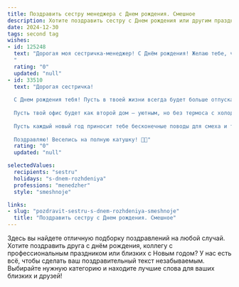```yaml
---
title: Поздравить сестру менеджера c Днем рождения. Смешное
description: Хотите поздравить сестру c Днем рождения или другим праздником? Наш ИИ создаст незабываемое поздравление, а вы обязательно выделитесь среди других.  
date: 2024-12-30
tags: second tag
wishes:
- id: 125248
  text: "Дорогая моя сестричка-менеджер! С Днём рождения! Желаю тебе, чтобы твой годовой план по счастью был выполнен на 200%, а бонус к нему — нескончаемый поток позитива и шоколада! Пусть все твои проекты будут успешными, а единственный дедлайн, который тебя будет волновать — это дедлайн для съедения очередного куска торта.  И помни:  самая лучшая стратегия в жизни — это наслаждаться каждым моментом!
  "
  rating: "0"
  updated: "null"
- id: 33510
  text: "Дорогая сестричка!
  
  С Днем рождения тебя! Пусть в твоей жизни всегда будет больше отпуска, чем задач, а клиенты – с улыбкой, даже когда ты их стрессом будешь собирать. Желаю, чтобы каждый проект завершался на ура, как ты танцуешь в самых неожиданных местах (включая кухню, конечно!).
  
  Пусть твой офис будет как второй дом – уютным, но без термоса с холодным кофе! А если нужно будет поддержать командный дух, просто вспомни, что ты – наш главный менеджер счастья!
  
  Пусть каждый новый год приносит тебе бесконечные поводы для смеха и только приятные сюрпризы. Знай, ты – лучший менеджер своей жизни, и все мы готовы быть твоими верными клиентами!
  
  Поздравляю! Веселись на полную катушку! 🍰🎉"
  rating: "0"
  updated: "null"

selectedValues:
  recipients: "sestru"
  holidays: "s-dnem-rozhdeniya"
  professions: "menedzher"
  style: "smeshnoje"

links:
- slug: "pozdravit-sestru-s-dnem-rozhdeniya-smeshnoje"
  title: "Поздравить сестру c Днем рождения. Смешное"
---
```


Здесь вы найдете отличную подборку поздравлений на любой случай.
Хотите поздравить друга с днём рождения, коллегу с профессиональным праздником или близких с Новым годом? У нас есть всё, чтобы сделать ваш поздравительный текст незабываемым. Выбирайте нужную категорию и находите лучшие слова для ваших близких и друзей!
